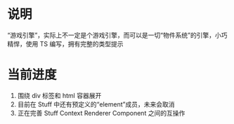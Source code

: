 # 说明

“游戏引擎”，实际上不一定是个游戏引擎，而可以是一切“物件系统”的引擎，小巧精悍，使用 TS 编写，拥有完整的类型提示

# 当前进度

1. 围绕 div 标签和 html 容器展开
2. 目前在 Stuff 中还有预定义的“element”成员，未来会取消
3. 正在完善 Stuff Context Renderer Component 之间的互操作
